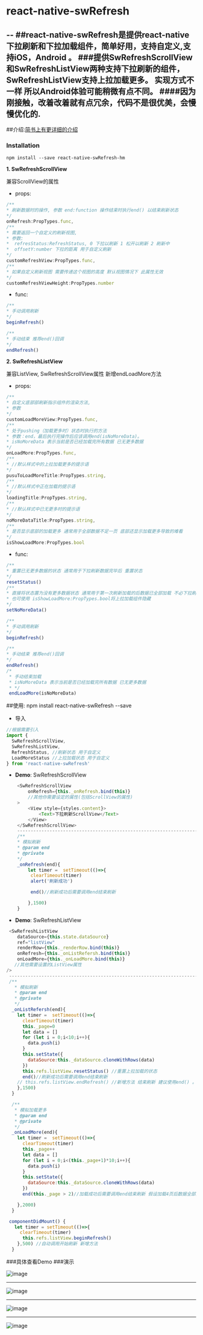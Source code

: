 # react-native-swRefresh
--
##react-native-swRefresh是提供react-native下拉刷新和下拉加载组件，简单好用，支持自定义,支持iOS，Android 。
###提供SwRefreshScrollView和SwRefreshListView两种支持下拉刷新的组件，SwRefreshListView支持上拉加载更多。 实现方式不一样 所以Android体验可能稍微有点不同。
####因为刚接触，改着改着就有点冗余，代码不是很优美，会慢慢优化的.
--
##介绍:[简书上有更详细的介绍](http://www.jianshu.com/p/cb029455f9cd)

### Installation
```
npm install --save react-native-swRefresh-hm
```


**1. SwRefreshScrollView**

兼容ScrollView的属性

* props:

```javascript     
/**
* 刷新数据时的操作, 参数 end:function 操作结束时执行end() 以结束刷新状态
*/
onRefresh:PropTypes.func,
/**
* 需要返回一个自定义的刷新视图,
* 参数:
*  refresStatus:RefreshStatus, 0 下拉以刷新 1 松开以刷新 2 刷新中
*  offsetY:number 下拉的距离 用于自定义刷新
*/
customRefreshView:PropTypes.func,
/**
* 如果自定义刷新视图 需要传递这个视图的高度 默认视图情况下 此属性无效
*/
customRefreshViewHeight:PropTypes.number
```
 * func:

```javascript 	
/**
* 手动调用刷新
*/
beginRefresh()

/**
* 手动结束 推荐end()回调
*/
endRefresh()

```

 **2. SwRefreshListView**     

 兼容ListView, SwRefreshScrollView属性 新增endLoadMore方法

 * props:

```javascript  			
/**
* 自定义底部部刷新指示组件的渲染方法,
* 参数
*/
customLoadMoreView:PropTypes.func,
/**
* 处于pushing（加载更多时）状态时执行的方法
* 参数：end，最后执行完操作后应该调用end(isNoMoreData)。
* isNoMoreData 表示当前是否已经加载完所有数据 已无更多数据
*/
onLoadMore:PropTypes.func,
/**
* //默认样式中的上拉加载更多的提示语
*/
pusuToLoadMoreTitle:PropTypes.string,
/**
* //默认样式中正在加载的提示语
*/
loadingTitle:PropTypes.string,
/**
* //默认样式中已无更多时的提示语
*/
noMoreDataTitle:PropTypes.string,
/**
* 是否显示底部的加载更多 通常用于全部数据不足一页 底部还显示加载更多导致的难看
*/
isShowLoadMore:PropTypes.bool
```

 * func:

```javascript 	
/**
* 重置已无更多数据的状态 通常用于下拉刷新数据完毕后 重置状态
*/
resetStatus()
/**
* 直接将状态置为没有更多数据状态 通常用于第一次刷新加载的后数据已全部加载 不必下拉刷新
* 也可使用 isShowLoadMore:PropTypes.bool将上拉加载组件隐藏
*/
setNoMoreData()

/**
* 手动调用刷新
*/
beginRefresh()

/**
* 手动结束 推荐end()回调
*/
endRefresh()
/*
 * 手动结束加载
 * isNoMoreData 表示当前是否已经加载完所有数据 已无更多数据
 * */
 endLoadMore(isNoMoreData)
```		  	


##使用:
	npm install react-native-swRefresh --save    
* 导入

```javascript			
//根据需要引入
import {
  SwRefreshScrollView,
  SwRefreshListView,
  RefreshStatus, //刷新状态 用于自定义
  LoadMoreStatus //上拉加载状态 用于自定义
} from 'react-native-swRefresh'
```

*  **Demo**: SwRefreshScrollView

```javascript		
	<SwRefreshScrollView
		onRefresh={this._onRefresh.bind(this)}
		//其他你需要设定的属性(包括ScrollView的属性)
	>
		<View style={styles.content}>
			<Text>下拉刷新ScrollView</Text>
		</View>
	</SwRefreshScrollView>
	-------------------------------------------------------------------------------
	/**
	* 模拟刷新
	* @param end
	* @private
	*/
	_onRefresh(end){
		let timer =  setTimeout(()=>{
		 clearTimeout(timer)
		 alert('刷新成功')

		 end()//刷新成功后需要调用end结束刷新

		},1500)
	}
```		


*  **Demo**: SwRefreshListView

```javascript		
 <SwRefreshListView
    dataSource={this.state.dataSource}
    ref="listView"
    renderRow={this._renderRow.bind(this)}
    onRefresh={this._onListRefersh.bind(this)}
    onLoadMore={this._onLoadMore.bind(this)}
   //其他需要设置的ListView属性
/>
 -------------------------------------------------------------------------------
 /**
   * 模拟刷新
   * @param end
   * @private
   */
  _onListRefersh(end){
    let timer =  setTimeout(()=>{
      clearTimeout(timer)
      this._page=0
      let data = []
      for (let i = 0;i<10;i++){
        data.push(i)
      }
      this.setState({
        dataSource:this._dataSource.cloneWithRows(data)
      })
      this.refs.listView.resetStatus() //重置上拉加载的状态
      end()//刷新成功后需要调用end结束刷新
	// this.refs.listView.endRefresh() //新增方法 结束刷新 建议使用end() 。当然这个可以在任何地方使用
    },1500)
  }

  /**
   * 模拟加载更多
   * @param end
   * @private
   */
  _onLoadMore(end){
    let timer =  setTimeout(()=>{
      clearTimeout(timer)
      this._page++
      let data = []
      for (let i = 0;i<(this._page+1)*10;i++){
        data.push(i)
      }
      this.setState({
        dataSource:this._dataSource.cloneWithRows(data)
      })
      end(this._page > 2)//加载成功后需要调用end结束刷新 假设加载4页后数据全部加载完毕

    },2000)
  }

 componentDidMount() {
   let timer = setTimeout(()=>{
     clearTimeout(timer)
      this.refs.listView.beginRefresh()
    },500) //自动调用开始刷新 新增方法
  }
```		  


###具体查看Demo
###演示

![image](https://github.com/shiwenwen/react-native-swRefresh/blob/master/screenshot/refresh1.gif?raw=true)

----

![image](https://github.com/shiwenwen/react-native-swRefresh/blob/master/screenshot/refresh2.gif?raw=true)

----

![image](https://github.com/shiwenwen/react-native-swRefresh/blob/master/screenshot/refresh3.gif?raw=true)

-----

![image](https://github.com/shiwenwen/react-native-swRefresh/blob/master/screenshot/refresh4.gif?raw=true)
